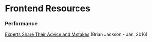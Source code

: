 # Frontend Resources

### Performance
[Experts Share Their Advice and Mistakes](https://www.keycdn.com/blog/web-performance-advice/)
(Brian Jackson - Jan, 2016)
